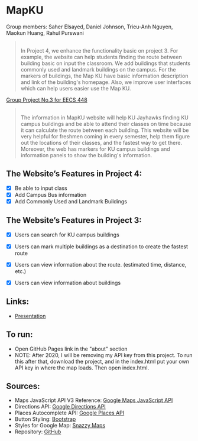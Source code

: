 # MapKU

<h>Group members: Saher Elsayed, Daniel Johnson, Trieu-Anh Nguyen, Maokun Huang, Rahul Purswani<h>
></br>In Project 4, we enhance the functionality basic on project 3. For example, the website can help students finding the route between building basic on input the classroom. We add buildings that students commonly used and landmark buildings on the campus. For the markers of buildings, the Map KU have basic information description and link of the building's homepage. Also, we improve user interfaces which can help users easier use the Map KU.
  
[<h>Group Project No.3 for EECS 448<h>](https://github.com/DanielRJohnson/MapKU-Prototype/)
></br>The information in MapKU website will help KU Jayhawks finding KU campus buildings and be able to attend their classes on time because it can calculate the route between each building. This website will be very helpful for freshmen coming in every semester, help them figure out the locations of their classes, and the fastest way to get there. Moreover, the web has markers for KU campus buildings and information panels to show the building's information.
  
  ## The Website’s Features in Project 4:
- [x] Be able to input class
- [x] Add Campus Bus information
- [x] Add Commonly Used and Landmark Buildings

## The Website’s Features in Project 3:
- [x] Users can search for KU campus buildings</br>
- [x] Users can mark multiple buildings as a destination to create the fastest route </br>
- [x] Users can view information about the route. (estimated time, distance, etc.)</br>
- [x] Users can view information about buildings


## Links:
  - [Presentation](https://www.youtube.com/watch?v=5xkyiZ3bdYM/)
## To run:
  - Open GitHub Pages link in the "about" section
  - NOTE: After 2020, I will be removing my API key from this project.
     To run this after that, download the project, and in the index.html
     put your own API key in where the map loads. Then open index.html.
     
## Sources:
- Maps JavaScript API V3 Reference: [Google Maps JavaScript API](https://developers.google.com/maps/documentation/javascript/reference/map/)
- Directions API: [Google Directions API](https://developers.google.com/maps/documentation/directions/overview/)
- Places Autocomplete API: [Google Places API](https://developers.google.com/places/web-service/overview/)
- Button Styling: [Bootstrap](https://getbootstrap.com/)
- Styles for Google Map: [Snazzy Maps](https://snazzymaps.com/)
- Repository: [GitHub](https://github.com/DanielRJohnson/MapKU/)
